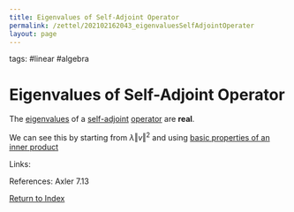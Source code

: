 ```yaml
---
title: Eigenvalues of Self-Adjoint Operator
permalink: /zettel/202102162043_eigenvaluesSelfAdjointOperater
layout: page
---
```

tags: #linear #algebra

# Eigenvalues of Self-Adjoint Operator

The [eigenvalues](202102120912_eigenvalueDefinition) of a [self-adjoint](202102162040_selfAdjointOperator) [operator](202102082104_operatorDefinition)
are **real**.

We can see this by starting from $\lambda \Vert v \Vert^2$ and using [basic properties of an inner product](202102141711_basicPropertiesInnerProduct)

Links: 

References: Axler 7.13

[Return to Index](index)